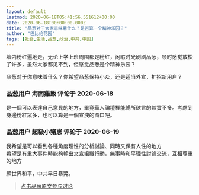 ```yaml
---
layout: default
Lastmod: 2020-06-18T05:41:56.551612+00:00
date: 2020-06-18T00:00:00.000Z
title: "品葱对于大家意味着什么？是否算一个精神乐园？"
author: "巴比伦花园"
tags: [社会,生活,品葱,政治,中共,中国]
---
```


墙内粉红遍地走，无论上学上班周围都是粉红，闲暇时光刷刷品葱，顿时感觉放松了许多，虽然大家都见不到，但感觉品葱是个精神乐园？  
  
品葱对于你意味着什么？你希望品葱保持小众，还是适当外宣，扩招新用户？

            
### 品葱用户 **海南雞飯** 评论于 2020-06-18
        
是一個可以表達自己意見的地方，畢竟華人論壇裡能暢所欲言的其實不多。考慮到身邊粉紅眾多，也可以算是一個宣洩的窗口吧。
        


            
### 品葱用户 **超級小豬崽** 评论于 2020-06-19
        
我希望是可以看到各種角度理性的分析討論、同時又保有人性的地方  
希望是有重大事件時能夠輸出文宣組織行動，無事時和平理性討論交流，互相尊重的地方  
  
願世界和平，中共早日暴斃。
        






> [点击品葱原文参与讨论](https://pincong.rocks/article/20541)


